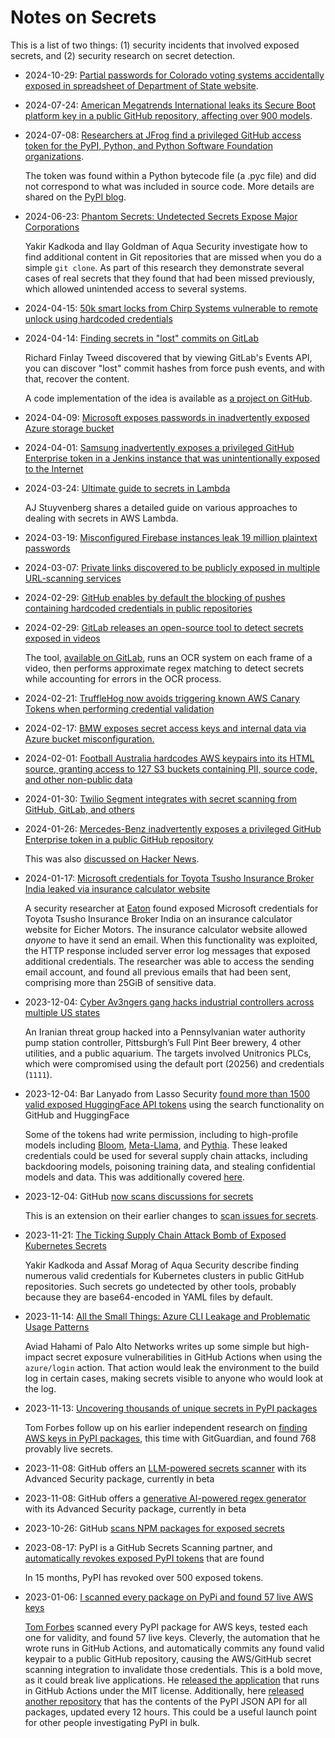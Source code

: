 # Notes on Secrets

This is a list of two things: (1) security incidents that involved exposed secrets, and (2) security research on secret detection.

- 2024-10-29: [Partial passwords for Colorado voting systems accidentally exposed in spreadsheet of Department of State website](https://www.sos.state.co.us/pubs/newsRoom/pressReleases/2024/PR20241029Passwords.html).

- 2024-07-24: [American Megatrends International leaks its Secure Boot platform key in a public GitHub repository, affecting over 900 models](https://www.binarly.io/blog/pkfail-untrusted-platform-keys-undermine-secure-boot-on-uefi-ecosystem).

- 2024-07-08: [Researchers at JFrog find a privileged GitHub access token for the PyPI, Python, and Python Software Foundation organizations](https://jfrog.com/blog/leaked-pypi-secret-token-revealed-in-binary-preventing-suppy-chain-attack/).

  The token was found within a Python bytecode file (a .pyc file) and did not correspond to what was included in source code.
  More details are shared on the [PyPI blog](https://blog.pypi.org/posts/2024-07-08-incident-report-leaked-admin-personal-access-token/).

- 2024-06-23: [Phantom Secrets: Undetected Secrets Expose Major Corporations](https://www.aquasec.com/blog/undetected-hard-code-secrets-expose-corporations/)

  Yakir Kadkoda and Ilay Goldman of Aqua Security investigate how to find additional content in Git repositories that are missed when you do a simple `git clone`.
  As part of this research they demonstrate several cases of real secrets that they found that had been missed previously, which allowed unintended access to several systems.

- 2024-04-15: [50k smart locks from Chirp Systems vulnerable to remote unlock using hardcoded credentials](https://krebsonsecurity.com/2024/04/crickets-from-chirp-systems-in-smart-lock-key-leak/)

- 2024-04-14: [Finding secrets in "lost" commits on GitLab](https://tales.fromprod.com/2024/056/gitlab-secrets.html)

  Richard Finlay Tweed discovered that by viewing GitLab's Events API, you can discover "lost" commit hashes from force push events, and with that, recover the content.

  A code implementation of the idea is available as [a project on GitHub](https://github.com/RichardoC/gitlab-secrets).

- 2024-04-09: [Microsoft exposes passwords in inadvertently exposed Azure storage bucket](https://techcrunch.com/2024/04/09/microsoft-employees-exposed-internal-passwords-security-lapse/)

- 2024-04-01: [Samsung inadvertently exposes a privileged GitHub Enterprise token in a Jenkins instance that was unintentionally exposed to the Internet](https://maia.crimew.gay/posts/i-hacked-samsung/)

- 2024-03-24: [Ultimate guide to secrets in Lambda](https://aaronstuyvenberg.com/posts/ultimate-lambda-secrets-guide)

  AJ Stuyvenberg shares a detailed guide on various approaches to dealing with secrets in AWS Lambda.

- 2024-03-19: [Misconfigured Firebase instances leak 19 million plaintext passwords](https://www.bleepingcomputer.com/news/security/misconfigured-firebase-instances-leaked-19-million-plaintext-passwords/)

- 2024-03-07: [Private links discovered to be publicly exposed in multiple URL-scanning services](https://vin01.github.io/piptagole/security-tools/soar/urlscan/hybrid-analysis/data-leaks/urlscan.io/cloudflare-radar%22/2024/03/07/url-database-leaks-private-urls.html)

- 2024-02-29: [GitHub enables by default the blocking of pushes containing hardcoded credentials in public repositories](https://github.blog/2024-02-29-keeping-secrets-out-of-public-repositories/)

- 2024-02-29: [GitLab releases an open-source tool to detect secrets exposed in videos](https://gitlab.com/gitlab-com/gl-security/security-research/video-scanner/youtube-video-scanner)

  The tool, [available on GitLab](https://gitlab.com/gitlab-com/gl-security/security-research/video-scanner/youtube-video-scanner), runs an OCR system on each frame of a video, then performs approximate regex matching to detect secrets while accounting for errors in the OCR process.

- 2024-02-21: [TruffleHog now avoids triggering known AWS Canary Tokens when performing credential validation](https://trufflesecurity.com/blog/canaries)

- 2024-02-17: [BMW exposes secret access keys and internal data via Azure bucket misconfiguration.](https://techcrunch.com/2024/02/14/bmw-security-lapse-exposed-sensitive-company-information-researcher-finds/)

- 2024-02-01: [Football Australia hardcodes AWS keypairs into its HTML source, granting access to 127 S3 buckets containing PII, source code, and other non-public data](https://cybernews.com/security/football-australia-leak-expose-players/)

- 2024-01-30: [Twilio Segment integrates with secret scanning from GitHub, GitLab, and others](https://segment.com/blog/how-segment-proactively-protects-customer-api-tokens/)

- 2024-01-26: [Mercedes-Benz inadvertently exposes a privileged GitHub Enterprise token in a public GitHub repository](https://techcrunch.com/2024/01/26/mercedez-benz-token-exposed-source-code-github/)

  This was also [discussed on Hacker News](https://news.ycombinator.com/item?id=39187749).

- 2024-01-17: [Microsoft credentials for Toyota Tsusho Insurance Broker India leaked via insurance calculator website](https://eaton-works.com/2024/01/17/ttibi-email-hack/)

  A security researcher at [Eaton](https://eaton-works.com/) found exposed Microsoft credentials for Toyota Tsusho Insurance Broker India on an insurance calculator website for Eicher Motors.
  The insurance calculator website allowed _anyone_ to have it send an email.
  When this functionality was exploited, the HTTP response included server error log messages that exposed additional credentials.
  The researcher was able to access the sending email account, and found all previous emails that had been sent, comprising more than 25GiB of sensitive data.

- 2023-12-04: [Cyber Av3ngers gang hacks industrial controllers across multiple US states](https://www.scmagazine.com/news/cyber-av3ngers-gang-hacks-industrial-controllers-across-multiple-us-states)

  An Iranian threat group hacked into a Pennsylvanian water authority pump station controller, Pittsburgh’s Full Pint Beer brewery, 4 other utilities, and a public aquarium.
  The targets involved Unitronics PLCs, which were compromised using the default port (20256) and credentials (`1111`).

- 2023-12-04: Bar Lanyado from Lasso Security [found more than 1500 valid exposed HuggingFace API tokens](https://www.lasso.security/blog/1500-huggingface-api-tokens-were-exposed-leaving-millions-of-meta-llama-bloom-and-pythia-users-for-supply-chain-attacks) using the search functionality on GitHub and HuggingFace

  Some of the tokens had write permission, including to high-profile models including [Bloom](https://bigscience.huggingface.co/blog/bloom), [Meta-Llama](https://ai.meta.com/llama/), and [Pythia](https://github.com/EleutherAI/pythia).
  These leaked credentials could be used for several supply chain attacks, including backdooring models, poisoning training data, and stealing confidential models and data.
  This was additionally covered [here](https://www.darkreading.com/vulnerabilities-threats/meta-ai-models-cracked-open-exposed-api-tokens).

- 2023-12-04: GitHub [now scans discussions for secrets](https://github.blog/changelog/2023-12-04-secret-scanning-now-detects-new-secrets-in-github-discussion-content/)

  This is an extension on their earlier changes to [scan issues for secrets](https://github.blog/changelog/2023-08-16-secret-scanning-detects-secrets-in-issues-for-free-public-repositories/).

- 2023-11-21: [The Ticking Supply Chain Attack Bomb of Exposed Kubernetes Secrets](https://blog.aquasec.com/the-ticking-supply-chain-attack-bomb-of-exposed-kubernetes-secrets)

  Yakir Kadkoda and Assaf Morag of Aqua Security describe finding numerous valid credentials for Kubernetes clusters in public GitHub repositories.
  Such secrets go undetected by other tools, probably because they are base64-encoded in YAML files by default.

- 2023-11-14: [All the Small Things: Azure CLI Leakage and Problematic Usage Patterns](https://www.paloaltonetworks.com/blog/prisma-cloud/secrets-leakage-user-error-azure-cli/)

  Aviad Hahami of Palo Alto Networks writes up some simple but high-impact secret exposure vulnerabilities in GitHub Actions when using the `azure/login` action.
  That action would leak the environment to the build log in certain cases, making secrets visible to anyone who would look at the log.

- 2023-11-13: [Uncovering thousands of unique secrets in PyPI packages](https://blog.gitguardian.com/uncovering-thousands-of-unique-secrets-in-pypi-packages/)

  Tom Forbes follow up on his earlier independent research on [finding AWS keys in PyPI packages](https://tomforb.es/i-scanned-every-package-on-pypi-and-found-57-live-aws-keys/), this time with GitGuardian, and found 768 provably live secrets.

- 2023-11-08: GitHub offers an [LLM-powered secrets scanner](https://github.blog/changelog/2023-11-08-secret-scanning-detects-generic-passwords-with-ai-limited-beta/) with its Advanced Security package, currently in beta

- 2023-11-08: GitHub offers a [generative AI-powered regex generator](https://github.blog/changelog/2023-11-08-generate-custom-patterns-for-secret-scanning-with-ai/) with its Advanced Security package, currently in beta

- 2023-10-26: GitHub [scans NPM packages for exposed secrets](https://github.blog/changelog/2023-10-26-secret-scanning-scans-public-npm-packages/)

- 2023-08-17: PyPI is a GitHub Secrets Scanning partner, and [automatically revokes exposed PyPI tokens](https://blog.pypi.org/posts/2023-08-17-github-token-scanning-for-public-repos/) that are found

  In 15 months, PyPI has revoked over 500 exposed tokens.

- 2023-01-06: [I scanned every package on PyPi and found 57 live AWS keys](https://tomforb.es/i-scanned-every-package-on-pypi-and-found-57-live-aws-keys/)

  [Tom Forbes](https://tomforb.es) scanned every PyPI package for AWS keys, tested each one for validity, and found 57 live keys.
  Cleverly, the automation that he wrote runs in GitHub Actions, and automatically commits any found valid keypair to a public GitHub repository, causing the AWS/GitHub secret scanning integration to invalidate those credentials.
  This is a bold move, as it could break live applications.
  He [released the application](https://github.com/pypi-data/pypi-aws-secrets) that runs in GitHub Actions under the MIT license.
  Additionally, here [released another repository](https://github.com/pypi-data/pypi-json-data) that has the contents of the PyPI JSON API for all packages, updated every 12 hours.
  This could be a useful launch point for other people investigating PyPI in bulk.
